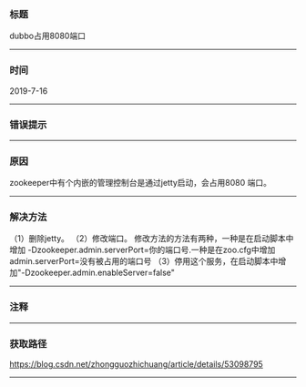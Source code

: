 ### 标题

dubbo占用8080端口

------

### 时间

2019-7-16

------

### 错误提示



------

### 原因

zookeeper中有个内嵌的管理控制台是通过jetty启动，会占用8080 端口。

------

### 解决方法

（1）删除jetty。
（2）修改端口。
修改方法的方法有两种，一种是在启动脚本中增加 -Dzookeeper.admin.serverPort=你的端口号.一种是在zoo.cfg中增加admin.serverPort=没有被占用的端口号
（3）停用这个服务，在启动脚本中增加"-Dzookeeper.admin.enableServer=false"

------

### 注释



------

### 获取路径

https://blog.csdn.net/zhongguozhichuang/article/details/53098795

------

